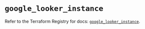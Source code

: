 # `google_looker_instance`

Refer to the Terraform Registry for docs: [`google_looker_instance`](https://registry.terraform.io/providers/hashicorp/google/6.49.3/docs/resources/looker_instance).
